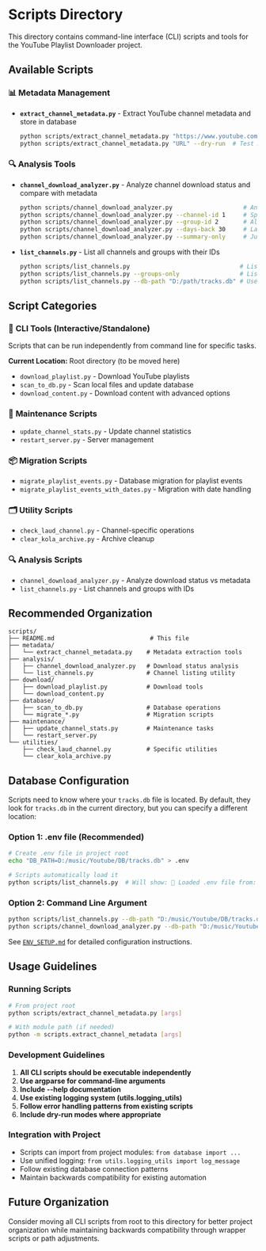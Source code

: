 # Scripts Directory

This directory contains command-line interface (CLI) scripts and tools for the YouTube Playlist Downloader project.

## Available Scripts

### 📊 Metadata Management
- **`extract_channel_metadata.py`** - Extract YouTube channel metadata and store in database
  ```bash
  python scripts/extract_channel_metadata.py "https://www.youtube.com/@ChannelName/videos"
  python scripts/extract_channel_metadata.py "URL" --dry-run  # Test mode
  ```

### 🔍 Analysis Tools
- **`channel_download_analyzer.py`** - Analyze channel download status and compare with metadata
  ```bash
  python scripts/channel_download_analyzer.py                    # Analyze all channels
  python scripts/channel_download_analyzer.py --channel-id 1     # Specific channel
  python scripts/channel_download_analyzer.py --group-id 2       # All channels in group
  python scripts/channel_download_analyzer.py --days-back 30     # Last 30 days only
  python scripts/channel_download_analyzer.py --summary-only     # Just summaries
  ```

- **`list_channels.py`** - List all channels and groups with their IDs
  ```bash
  python scripts/list_channels.py                               # List all groups and channels
  python scripts/list_channels.py --groups-only                 # List only groups
  python scripts/list_channels.py --db-path "D:/path/tracks.db" # Use specific database
  ```

## Script Categories

### 🎯 **CLI Tools** (Interactive/Standalone)
Scripts that can be run independently from command line for specific tasks.

**Current Location:** Root directory (to be moved here)
- `download_playlist.py` - Download YouTube playlists
- `scan_to_db.py` - Scan local files and update database
- `download_content.py` - Download content with advanced options

### 🔧 **Maintenance Scripts**
- `update_channel_stats.py` - Update channel statistics
- `restart_server.py` - Server management

### 📦 **Migration Scripts**
- `migrate_playlist_events.py` - Database migration for playlist events
- `migrate_playlist_events_with_dates.py` - Migration with date handling

### 🗂️ **Utility Scripts**  
- `check_laud_channel.py` - Channel-specific operations
- `clear_kola_archive.py` - Archive cleanup

### 🔍 **Analysis Scripts**
- `channel_download_analyzer.py` - Analyze download status vs metadata
- `list_channels.py` - List channels and groups with IDs

## Recommended Organization

```
scripts/
├── README.md                           # This file
├── metadata/
│   └── extract_channel_metadata.py    # Metadata extraction tools
├── analysis/
│   ├── channel_download_analyzer.py   # Download status analysis
│   └── list_channels.py               # Channel listing utility
├── download/
│   ├── download_playlist.py           # Download tools
│   └── download_content.py
├── database/
│   ├── scan_to_db.py                  # Database operations
│   └── migrate_*.py                   # Migration scripts
├── maintenance/
│   ├── update_channel_stats.py        # Maintenance tasks
│   └── restart_server.py
└── utilities/
    ├── check_laud_channel.py          # Specific utilities
    └── clear_kola_archive.py
```

## Database Configuration

Scripts need to know where your `tracks.db` file is located. By default, they look for `tracks.db` in the current directory, but you can specify a different location:

### Option 1: .env file (Recommended)
```bash
# Create .env file in project root
echo "DB_PATH=D:/music/Youtube/DB/tracks.db" > .env

# Scripts automatically load it
python scripts/list_channels.py  # Will show: 📄 Loaded .env file from: .env
```

### Option 2: Command Line Argument
```bash
python scripts/list_channels.py --db-path "D:/music/Youtube/DB/tracks.db"
python scripts/channel_download_analyzer.py --db-path "D:/music/Youtube/DB/tracks.db"
```

See [`ENV_SETUP.md`](ENV_SETUP.md) for detailed configuration instructions.

## Usage Guidelines

### Running Scripts
```bash
# From project root
python scripts/extract_channel_metadata.py [args]

# With module path (if needed)
python -m scripts.extract_channel_metadata [args]
```

### Development Guidelines
1. **All CLI scripts should be executable independently**
2. **Use argparse for command-line arguments**
3. **Include --help documentation**
4. **Use existing logging system (utils.logging_utils)**
5. **Follow error handling patterns from existing scripts**
6. **Include dry-run modes where appropriate**

### Integration with Project
- Scripts can import from project modules: `from database import ...`
- Use unified logging: `from utils.logging_utils import log_message`
- Follow existing database connection patterns
- Maintain backwards compatibility for existing automation

## Future Organization
Consider moving all CLI scripts from root to this directory for better project organization while maintaining backwards compatibility through wrapper scripts or path adjustments. 